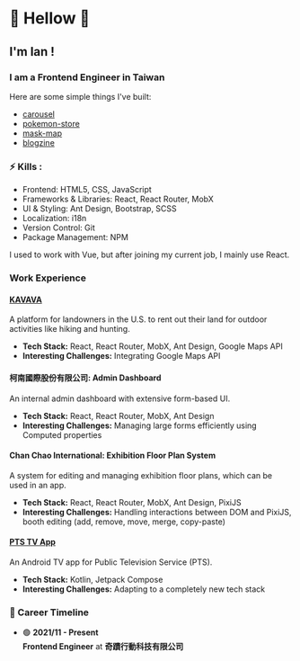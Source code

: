 <!-- ## Hi there 👋 -->

<!--
**chuangfe/chuangfe** is a ✨ _special_ ✨ repository because its `README.md` (this file) appears on your GitHub profile.

Here are some ideas to get you started:

- 🔭 I’m currently working on ...
- 🌱 I’m currently learning ...
- 👯 I’m looking to collaborate on ...
- 🤔 I’m looking for help with ...
- 💬 Ask me about ...
- 📫 How to reach me: ...
- 😄 Pronouns: ...
- ⚡ Fun fact: ...
-->

# 👋 Hellow 👋
## I'm Ian ! 
### I am a Frontend Engineer in Taiwan
Here are some simple things I've built:
- [carousel](https://github.com/chuangfe/carousel)
- [pokemon-store](https://github.com/chuangfe/pokemon-store)
- [mask-map](https://github.com/chuangfe/mask-map)
- [blogzine](https://github.com/chuangfe/blogzine)

### ⚡ Kills :
- Frontend: HTML5, CSS, JavaScript
- Frameworks & Libraries: React, React Router, MobX
- UI & Styling: Ant Design, Bootstrap, SCSS
- Localization: i18n
- Version Control: Git
- Package Management: NPM

I used to work with Vue, but after joining my current job, I mainly use React.

### Work Experience  
#### [KAVAVA](https://kavava.com/)  
A platform for landowners in the U.S. to rent out their land for outdoor activities like hiking and hunting.  
- **Tech Stack:** React, React Router, MobX, Ant Design, Google Maps API  
- **Interesting Challenges:** Integrating Google Maps API  

#### 柯南國際股份有限公司: Admin Dashboard  
An internal admin dashboard with extensive form-based UI.  
- **Tech Stack:** React, React Router, MobX, Ant Design  
- **Interesting Challenges:** Managing large forms efficiently using Computed properties  

#### Chan Chao International: Exhibition Floor Plan System  
A system for editing and managing exhibition floor plans, which can be used in an app.  
- **Tech Stack:** React, React Router, MobX, Ant Design, PixiJS  
- **Interesting Challenges:** Handling interactions between DOM and PixiJS, booth editing (add, remove, move, merge, copy-paste)  

#### [PTS TV App](https://play.google.com/store/apps/details?id=com.pts.ptsplus&hl=zh_TW&pli=1)
An Android TV app for Public Television Service (PTS).  
- **Tech Stack:** Kotlin, Jetpack Compose  
- **Interesting Challenges:** Adapting to a completely new tech stack  

### 📌 Career Timeline  
- 🟢 **2021/11 - Present**  
  **Frontend Engineer** at **奇蹟行動科技有限公司** 
